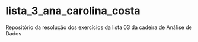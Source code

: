 # lista_3_ana_carolina_costa
Repositório da resolução dos exercícios da lista 03 da cadeira de Análise de Dados
